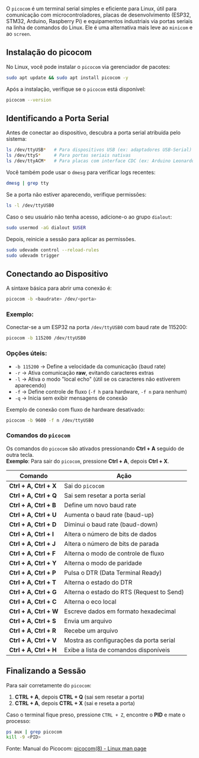 O `picocom` é um terminal serial simples e eficiente para Linux, útil para comunicação  com microcontroladores, placas de desenvolvimento (ESP32, STM32, Arduino, Raspberry Pi) e equipamentos industriais via portas seriais na linha de comandos do Linux. Ele é uma alternativa mais leve ao `minicom` e ao `screen`.

## Instalação do picocom

No Linux, você pode instalar o `picocom` via gerenciador de pacotes:

```bash
sudo apt update && sudo apt install picocom -y
```


Após a instalação, verifique se o `picocom` está disponível:

```bash
picocom --version
```

## Identificando a Porta Serial

Antes de conectar ao dispositivo, descubra a porta serial atribuída pelo sistema:

```bash
ls /dev/ttyUSB*   # Para dispositivos USB (ex: adaptadores USB-Serial)
ls /dev/ttyS*     # Para portas seriais nativas
ls /dev/ttyACM*   # Para placas com interface CDC (ex: Arduino Leonardo, ESP32-S3)
```

Você também pode usar o `dmesg` para verificar logs recentes:

```bash
dmesg | grep tty
```

Se a porta não estiver aparecendo, verifique permissões:

```bash
ls -l /dev/ttyUSB0
```

Caso o seu usuário não tenha acesso, adicione-o ao grupo `dialout`:

```bash
sudo usermod -aG dialout $USER
```

Depois, reinicie a sessão para aplicar as permissões.


```bash
sudo udevadm control --reload-rules
sudo udevadm trigger
```


## Conectando ao Dispositivo

A sintaxe básica para abrir uma conexão é:


```bash
picocom -b <baudrate> /dev/<porta>
```

### Exemplo:

Conectar-se a um ESP32 na porta `/dev/ttyUSB0`  com baud rate de 115200:


```bash
picocom -b 115200 /dev/ttyUSB0
```


### Opções úteis:

- `-b 115200` → Define a velocidade da comunicação (baud rate)
- `-r` → Ativa comunicação **raw**, evitando caracteres extras
- `-l` → Ativa o modo "local echo" (útil se os caracteres não estiverem aparecendo)
- `-f` → Define controle de fluxo (`-f h` para hardware, `-f n` para nenhum)
- `-q` → Inicia sem exibir mensagens de conexão

Exemplo de conexão com fluxo de hardware desativado:


```bash
picocom -b 9600 -f n /dev/ttyUSB0
```


### Comandos do `picocom`

Os comandos do `picocom` são ativados pressionando **Ctrl + A** seguido de outra tecla.  
**Exemplo**: Para sair do `picocom`, pressione **Ctrl + A**, depois **Ctrl + X**.

|Comando|Ação|
|---|---|
|**Ctrl + A, Ctrl + X**|Sai do `picocom`|
|**Ctrl + A, Ctrl + Q**|Sai sem resetar a porta serial|
|**Ctrl + A, Ctrl + B**|Define um novo baud rate|
|**Ctrl + A, Ctrl + U**|Aumenta o baud rate (baud-up)|
|**Ctrl + A, Ctrl + D**|Diminui o baud rate (baud-down)|
|**Ctrl + A, Ctrl + I**|Altera o número de bits de dados|
|**Ctrl + A, Ctrl + J**|Altera o número de bits de parada|
|**Ctrl + A, Ctrl + F**|Alterna o modo de controle de fluxo|
|**Ctrl + A, Ctrl + Y**|Alterna o modo de paridade|
|**Ctrl + A, Ctrl + P**|Pulsa o DTR (Data Terminal Ready)|
|**Ctrl + A, Ctrl + T**|Alterna o estado do DTR|
|**Ctrl + A, Ctrl + G**|Alterna o estado do RTS (Request to Send)|
|**Ctrl + A, Ctrl + C**|Alterna o eco local|
|**Ctrl + A, Ctrl + W**|Escreve dados em formato hexadecimal|
|**Ctrl + A, Ctrl + S**|Envia um arquivo|
|**Ctrl + A, Ctrl + R**|Recebe um arquivo|
|**Ctrl + A, Ctrl + V**|Mostra as configurações da porta serial|
|**Ctrl + A, Ctrl + H**|Exibe a lista de comandos disponíveis|

## Finalizando a Sessão

Para sair corretamente do `picocom`:

1. **CTRL + A**, depois **CTRL + Q** (sai sem resetar a porta)
2. **CTRL + A**, depois **CTRL + X** (sai e reseta a porta)

Caso o terminal fique preso, pressione `CTRL + Z`, encontre o **PID** e mate o processo:


```bash
ps aux | grep picocom
kill -9 <PID>
```



Fonte: Manual do Picocom: [picocom(8) - Linux man page](https://linux.die.net/man/8/picocom)
